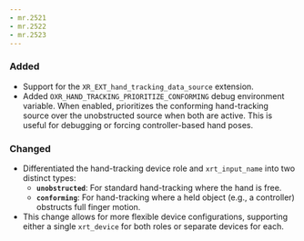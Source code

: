 ```yaml
---
- mr.2521
- mr.2522
- mr.2523
---
```

### Added
- Support for the `XR_EXT_hand_tracking_data_source` extension.
- Added `OXR_HAND_TRACKING_PRIORITIZE_CONFORMING` debug environment variable. When enabled, prioritizes the conforming hand-tracking source over the unobstructed source when both are active. This is useful for debugging or forcing controller-based hand poses.

### Changed
- Differentiated the hand-tracking device role and `xrt_input_name` into two distinct types:
  - **`unobstructed`**: For standard hand-tracking where the hand is free.
  - **`conforming`**: For hand-tracking where a held object (e.g., a controller) obstructs full finger motion.
- This change allows for more flexible device configurations, supporting either a single `xrt_device` for both roles or separate devices for each.
